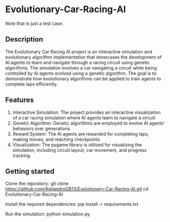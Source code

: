 # Evolutionary-Car-Racing-AI
Note that is just a test case.

## Description
The Evolutionary Car Racing AI project is an interactive simulation and evolutionary algorithm implementation that showcases the development of AI agents to learn and navigate through a racing circuit using genetic algorithms. The simulation involves a car navigating a circuit while being controlled by AI agents evolved using a genetic algorithm. The goal is to demonstrate how evolutionary algorithms can be applied to train agents to complete laps efficiently.

## Features
1. Interactive Simulation: The project provides an interactive visualization of a car racing simulation where AI agents learn to navigate a circuit
2. Genetic Algorithm: Genetic algorithms are employed to evolve AI agents' behaviors over generations
3. Reward System: The AI agents are rewarded for completing laps, making moves, and reaching checkpoints
4. Visualization: The pygame library is utilized for visualizing the simulation, including circuit layout, car movement, and progress tracking.

## Getting started
Clone the repository:
git clone https://github.com/AlejandroGB13/Evolutionary-Car-Racing-AI.git
cd Evolutionary-Car-Racing-AI

Install the required dependencies:
pip install -r requirements.txt

Run the simulation:
python simulation.py
